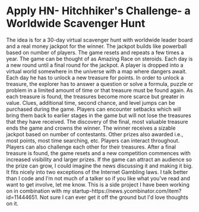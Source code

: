 # Apply HN- Hitchhiker's Challenge- a Worldwide Scavenger Hunt

The idea is for a 30-day virtual scavenger hunt with worldwide leader board and a real money jackpot for the winner.  The jackpot builds like powerball based on number of players.  The game resets and repeats a few times a year. 
The game can be thought of as Amazing Race on steroids.  Each day is a new round until a final round for the jackpot.  A player is dropped into a virtual world somewhere in the universe with a map where dangers await.  Each day he has to unlock a new treasure for points.  In order to unlock a treasure, the explorer has to answer a question or solve a formula, puzzle or problem in a limited amount of time or that treasure must be found again. 
As each treasure is found, the treasures become more scarce but greater in value. Clues, additional time, second chance, and level jumps can be purchased during the game. Players can encounter setbacks which will bring them back to earlier stages in the game but will not lose the treasures that they have received. 
The discovery of the final, most valuable treasure ends the game and crowns the winner. The winner receives a sizable jackpot based on number of contestants. Other prizes also awarded i.e., most points, most time searching, etc.  Players can interact throughout. Players can also challenge each other for their treasures.
After a final treasure is found, the game resets and a new competition commences with increased visibility and larger prizes.  If the game can attract an audience so the prize can grow, I could imagine the news discussing it and making it big.  It fits nicely into two exceptions of the Internet Gambling laws.
I talk better than I code and I’m not much of a talker so if you like what you’ve read and want to get involve, let me know.  This is a side project I have been working on in combination with my startup-https:&#x2F;&#x2F;news.ycombinator.com&#x2F;item?id=11444651.  Not sure I can ever get it off the ground but I&#x27;d love thoughts on it.
